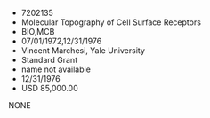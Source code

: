 * 7202135
* Molecular Topography of Cell Surface Receptors
* BIO,MCB
* 07/01/1972,12/31/1976
* Vincent Marchesi, Yale University
* Standard Grant
*   name not available
* 12/31/1976
* USD 85,000.00

NONE